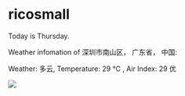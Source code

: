 # ricosmall

Today is Thursday.

Weather infomation of 深圳市南山区， 广东省， 中国: 

Weather: 多云, Temperature: 29 ℃ , Air Index: 29 优

<img src="https://github-readme-stats.vercel.app/api?username=ricosmall&show_icons=true" />
